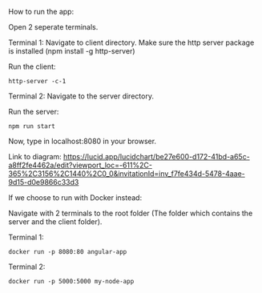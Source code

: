 How to run the app:

Open 2 seperate terminals.

Terminal 1: Navigate to client directory.
Make sure the http server package is installed (npm install -g http-server)

Run the client:
```
http-server -c-1
```

Terminal 2: Navigate to the server directory.

Run the server:
```
npm run start
```

Now, type in localhost:8080 in your browser.

Link to diagram:
https://lucid.app/lucidchart/be27e600-d172-41bd-a65c-a8ff2fe4462a/edit?viewport_loc=-611%2C-365%2C3156%2C1440%2C0_0&invitationId=inv_f7fe434d-5478-4aae-9d15-d0e9866c33d3

If we choose to run with Docker instead:

Navigate with 2 terminals to the root folder (The folder which contains the server and the client folder).

Terminal 1:
```
docker run -p 8080:80 angular-app
```

Terminal 2:
```
docker run -p 5000:5000 my-node-app
```


